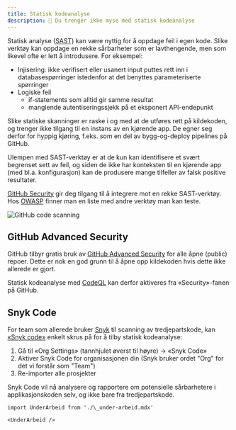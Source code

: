 ```yaml
---
title: Statisk kodeanalyse
description: 🤖 Du trenger ikke myse med statisk kodeanalyse
---
```


Statisk analyse (<abbr title="Static Application Securiy Testing">SAST</abbr>) kan være nyttig for å oppdage feil i egen kode.
Slike verktøy kan oppdage en rekke sårbarheter som er lavthengende, men som likevel ofte er lett å introdusere. For eksempel:

- Injisering: ikke verifisert eller usanert input puttes rett inn i databasespørringer istedenfor at det benyttes parameteriserte spørringer
- Logiske feil
  - if-statements som alltid gir samme resultat
  - manglende autentiseringssjekk på et eksponert API-endepunkt

Slike statiske skanninger er raske i og med at de utføres rett på kildekoden, og trenger ikke tilgang til en instans av en kjørende app. De egner seg derfor for hyppig kjøring, f.eks. som en del av bygg-og-deploy pipelines på GitHub.

Ulempen med SAST-verktøy er at de kun kan identifisere et svært begrenset sett av feil, og siden de ikke har konteksten til en kjørende app (med bl.a. konfigurasjon) kan de produsere mange tilfeller av falsk positive resultater.

[GitHub Security](https://github.com/features/security) gir deg tilgang til å integrere mot en rekke SAST-verktøy. Hos [OWASP](https://owasp.org/www-community/Source_Code_Analysis_Tools) finner man en liste med andre verktøy man kan teste.

![GitHub code scanning](/img/dependabot.png "GitHub Security")

## GitHub Advanced Security

GitHub tilbyr gratis bruk av [GitHub Advanced Security](https://docs.github.com/en/get-started/learning-about-github/about-github-advanced-security) for alle åpne (public) repoer. Dette er nok en god grunn til å åpne opp kildekoden hvis dette ikke allerede er gjort.

Statisk kodeanalyse med [CodeQL](https://github.com/github/codeql) kan derfor aktiveres fra «Security»-fanen på GitHub.

## Snyk Code

For team som allerede bruker [Snyk](/docs/sikker-utvikling/tredjepartskode#snyk) til scanning av tredjepartskode, kan [«Snyk code»](https://snyk.io/product/snyk-code/) enkelt skrus på for å tilby statisk kodeanalyse:

1. Gå til «Org Settings» (tannhjulet øverst til høyre) → «Snyk Code»
2. Aktiver Snyk Code for organisasjonen din (Snyk bruker ordet "Org" for det vi forstår som "Team")
3. Re-importer alle prosjekter

Snyk Code vil nå analysere og rapportere om potensielle sårbarhetere i applikasjonskoden selv, og ikke bare fra tredjepartskode.

```mdx-code-block
import UnderArbeid from './\_under-arbeid.mdx'

<UnderArbeid />
```
